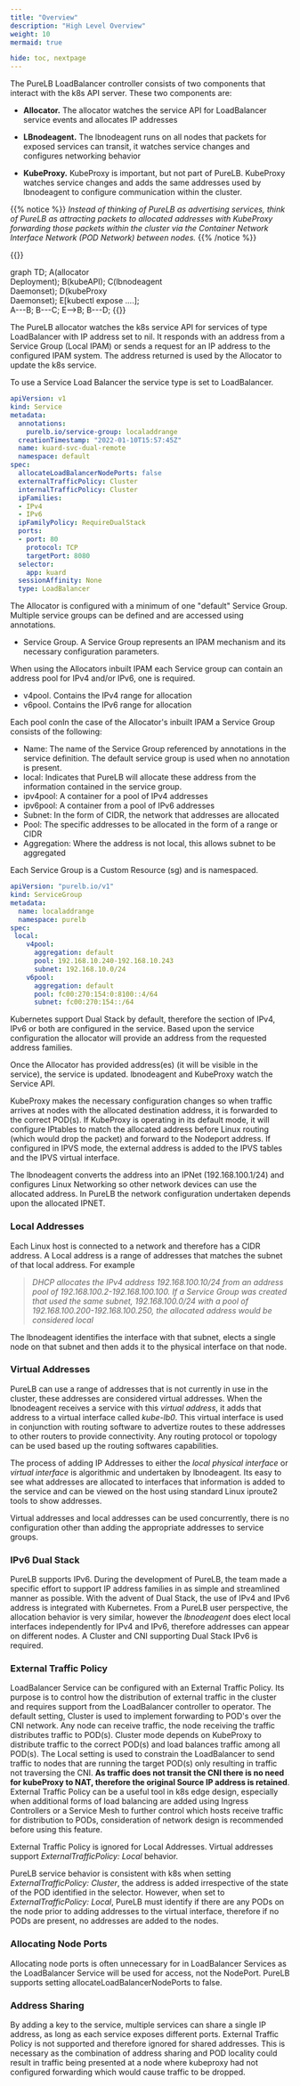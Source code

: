 ```yaml
---
title: "Overview"
description: "High Level Overview"
weight: 10
mermaid: true

hide: toc, nextpage
---
```



The PureLB LoadBalancer controller consists of two components that interact with the k8s API server.  These two components are:


 * **Allocator.**  The allocator watches the service API for LoadBalancer service events and allocates IP addresses

 * **LBnodeagent.**  The lbnodeagent runs on all nodes that packets for exposed services can transit, it watches service changes and configures networking behavior

 * **KubeProxy.** KubeProxy is important, but not part of PureLB.  KubeProxy watches service changes and adds the same addresses used by lbnodeagent to configure communication
 within the cluster.  

 {{% notice %}} _Instead of thinking of PureLB as advertising services, think of PureLB as attracting packets to allocated addresses with KubeProxy forwarding those packets within the cluster via
 the Container Network Interface Network (POD Network) between nodes._ {{% /notice %}}

{{<mermaid align="center">}}

  graph TD;
    A(allocator<br/>Deployment);
    B(kubeAPI);
    C(lbnodeagent<br/>Daemonset);
    D(kubeProxy<br/> Daemonset);
    E[kubectl expose ....];  
    A---B;
    B---C;
    E-->B;
    B---D;
{{</mermaid>}}


The PureLB allocator watches the k8s service API for services of type LoadBalancer with IP address set to nil. It responds with an address from a Service Group (Local IPAM) or sends a request for an IP address to the configured IPAM system.  The address returned is used by the Allocator to update the k8s service.

To use a Service Load Balancer the service type is set to LoadBalancer. 

```yaml
apiVersion: v1
kind: Service
metadata:
  annotations:
    purelb.io/service-group: localaddrange
  creationTimestamp: "2022-01-10T15:57:45Z"
  name: kuard-svc-dual-remote
  namespace: default
spec:
  allocateLoadBalancerNodePorts: false
  externalTrafficPolicy: Cluster
  internalTrafficPolicy: Cluster
  ipFamilies:
  - IPv4
  - IPv6
  ipFamilyPolicy: RequireDualStack
  ports:
  - port: 80
    protocol: TCP
    targetPort: 8080
  selector:
    app: kuard
  sessionAffinity: None
  type: LoadBalancer
```

The Allocator is configured with a minimum of one "default" Service Group. Multiple service groups can be defined and are accessed using annotations.

* Service Group.  A Service Group represents an IPAM mechanism and its necessary configuration parameters.

When using the Allocators inbuilt IPAM each Service group can contain an address pool for IPv4 and/or IPv6, one is required.


 * v4pool.  Contains the IPv4 range for allocation
 * v6pool.  Contains the IPv6 range for allocation


Each pool conIn the case of the Allocator's inbuilt IPAM a Service Group consists of the following:

 * Name:  The name of the Service Group referenced by annotations in the service definition.  The default service group is used when no annotation is present.
 * local:  Indicates that PureLB will allocate these address from the information contained in the service group.
 * ipv4pool:  A container for a pool of IPv4 addresses
 * ipv6pool:  A container from a pool of IPv6 addresses
 * Subnet:  In the form of CIDR, the network that addresses are allocated
 * Pool:  The specific addresses to be allocated in the form of a range or CIDR
 * Aggregation:  Where the address is not local, this allows subnet to be aggregated

 Each Service Group is a Custom Resource (sg) and is namespaced.

```yaml
apiVersion: "purelb.io/v1"
kind: ServiceGroup
metadata:
  name: localaddrange
  namespace: purelb
spec:
 local:
    v4pool:
      aggregation: default
      pool: 192.168.10.240-192.168.10.243
      subnet: 192.168.10.0/24
    v6pool:
      aggregation: default
      pool: fc00:270:154:0:8100::4/64
      subnet: fc00:270:154::/64
```

Kubernetes support Dual Stack by default, therefore the section of IPv4, IPv6 or both are configured in the service.  Based upon the service configuration the allocator will provide an address from the requested address families.

Once the Allocator has provided address(es) (it will be visible in the service), the service is updated. lbnodeagent and KubeProxy watch the Service API.

KubeProxy makes the necessary configuration changes so when traffic arrives at nodes with the allocated destination address, it is forwarded to the correct POD(s). If KubeProxy is operating in 
its default mode, it will configure IPtables to match the allocated address before Linux routing (which would drop the packet) and forward to the Nodeport address. If configured in IPVS mode, the external address is added to the IPVS tables and the IPVS virtual interface.  

The lbnodeagent converts the address into an IPNet (192.168.100.1/24) and configures Linux Networking so other network devices can use the allocated address.  In PureLB the network configuration undertaken depends upon the allocated IPNET.

### Local Addresses  
Each Linux host is connected to a network and therefore has a CIDR address.  A Local address is a range of addresses that matches the subnet of that local address.  For example

> _DHCP allocates the IPv4 address 192.168.100.10/24 from an address pool of 192.168.100.2-192.168.100.100.  If a Service Group was created that used the same subnet, 192.168.100.0/24 with a pool of 192.168.100.200-192.168.100.250, the allocated address would be considered local_

The lbnodeagent identifies the interface with that subnet, elects a single node on that subnet and then adds it to the physical interface on that node.


### Virtual Addresses  
PureLB can use a range of addresses that is not currently in use in the cluster, these addresses are considered virtual addresses.  When the lbnodeagent receives a service with this _virtual address_, it adds that address to a virtual interface called _kube-lb0_.  This virtual interface is used in conjunction with routing software to advertize routes to these addresses to other routers to provide connectivity.  Any routing protocol or topology can be used based up the routing softwares capabilities.

The process of adding IP Addresses to either the _local physical interface_ or _virtual interface_ is algorithmic and undertaken by lbnodeagent. Its easy to see what addresses are allocated to interfaces that information is added to the service and can be viewed on the host using standard Linux iproute2 tools to show addresses.

Virtual addresses and local addresses can be used concurrently, there is no configuration other than adding the appropriate addresses to service groups.

### IPv6 Dual Stack
PureLB supports IPv6.  During the development of PureLB, the team made a specific effort to support IP address families in as simple and streamlined manner as possible.  With the advent of Dual Stack, the use of IPv4 and IPv6 address is integrated with Kubernetes. From a PureLB user perspective, the allocation behavior is very similar, however the _lbnodeagent_ does elect local interfaces independently for IPv4 and IPv6, therefore addresses can appear on different nodes.  A Cluster and CNI supporting Dual Stack IPv6 is required. 
    
### External Traffic Policy 
 LoadBalancer Service can be configured with an External Traffic Policy.  Its  purpose is to control how the distribution of external traffic in the cluster and requires support from the LoadBalancer controller to operator.  The default setting, Cluster is used to implement forwarding to POD's over the CNI network.  Any node can receive traffic, the node receiving the traffic distributes traffic to POD(s). Cluster mode depends on KubeProxy to distribute traffic to the correct POD(s) and load balances traffic among all POD(s).  The Local setting is used to constrain the LoadBalancer to send traffic to nodes that are running the target POD(s) only resulting in traffic not traversing the CNI.  **As traffic does not transit the CNI there is no need for kubeProxy to NAT, therefore the original Source IP address is retained**.  External Traffic Policy can be a useful tool in k8s edge design, especially when additional forms of load balancing are added using Ingress Controllers or a Service Mesh to further control which hosts receive traffic for distribution to PODs, consideration of network design is recommended before using this feature.  
 
 External Traffic Policy is ignored for Local Addresses. Virtual addresses support _ExternalTrafficPolicy: Local_ behavior.  
 
 PureLB service behavior is consistent with k8s when setting _ExternalTrafficPolicy: Cluster_, the address is added irrespective of the state of the POD identified in the selector.  However, when set to _ExternalTrafficPolicy: Local_, PureLB must identify if there are any PODs on the node prior to adding addresses to the virtual interface, therefore if no PODs are present, no addresses are added to the nodes. 

### Allocating Node Ports
Allocating node ports is often unnecessary for in LoadBalancer Services as the LoadBalancer Service will be used for access, not the NodePort.  PureLB supports setting allocateLoadBalancerNodePorts to false.


### Address Sharing
By adding a key to the service, multiple services can share a single IP address, as long as each service exposes different ports. External Traffic Policy is not supported and therefore ignored for shared addresses. This is necessary as the combination of address sharing and POD locality could result in traffic being presented at a node where kubeproxy had not configured forwarding which would cause traffic to be dropped.
